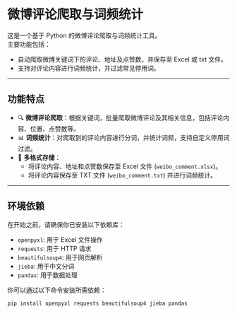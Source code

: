 # 微博评论爬取与词频统计

这是一个基于 Python 的微博评论爬取与词频统计工具。  
主要功能包括：
- 自动爬取微博关键词下的评论、地址及点赞数，并保存至 Excel 或 txt 文件。
- 支持对评论内容进行词频统计，并过滤常见停用词。

---

## 功能特点
- 🔍 **微博评论爬取**：根据关键词，批量爬取微博评论及其相关信息，包括评论内容、位置、点赞数等。
- 📊 **词频统计**：对爬取到的评论内容进行分词，并统计词频，支持自定义停用词过滤。
- 📄 **多格式存储**：
  - 将评论内容、地址和点赞数保存至 Excel 文件 (`weibo_comment.xlsx`)。
  - 将评论内容保存至 TXT 文件 (`weibo_comment.txt`) 并进行词频统计。

---

## 环境依赖
在开始之前，请确保你已安装以下依赖库：
- `openpyxl`: 用于 Excel 文件操作
- `requests`: 用于 HTTP 请求
- `beautifulsoup4`: 用于网页解析
- `jieba`: 用于中文分词
- `pandas`: 用于数据处理

你可以通过以下命令安装所需依赖：

```bash
pip install openpyxl requests beautifulsoup4 jieba pandas
